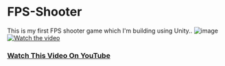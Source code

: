 # FPS-Shooter
This is my first FPS shooter game which I'm building using Unity..
![image](https://github.com/user-attachments/assets/486c93b4-d26b-46da-afaf-2b3446c268c1)
[![Watch the video](https://img.youtube.com/vi/d0biiO-kQ6c/maxresdefault.jpg)](https://youtu.be/d0biiO-kQ6c)

### [Watch This Video On YouTube](https://youtu.be/d0biiO-kQ6c)
